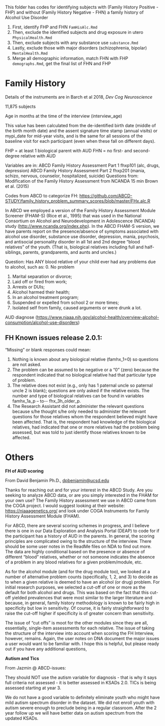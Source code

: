 This folder has codes for identifying subjects with (Family History Positive - FHP) and without (Family History Negative - FHN) a family history of Alcohol Use Disorder 

1. First, identify FHP and FHN `FamHisAlc.Rmd` 
2. Then, exclude the identified subjects and drug exposure in utero `PhysicalHealth.Rmd`
3. Then, exclude subjects with any substance use  `substance.Rmd`
3. Lastly, exclude those with major disorders (schizophrenia, bipolar) `MentalHealth.Rmd`
4. Merge all demographic information, match FHN with FHP `demographs.Rmd`, get the final list of FHN and FHP


# Family History

Details of the instruments are in Barch et al 2018, *Dev Cog Neuroscience*

11,875 subjects

Age in months at the time of the interview (interview_age)

This value has been calculated from the de-identified birth date (middle of the birth month date) and the assent signature time stamp (annual visits) or mypi_date for mid-year visits, and is the same for all sessions of the baseline visit for each participant (even when these fall on different days).   
  
FHP = at least 1 biological parent with AUD 
FHN = no first- and second-degree relative with AUD
  
Variables are in:
ABCD Family History Assessment Part 1 fhxp101 (alc, drugs, depression)
ABCD Family History Assessment Part 2 fhxp201 (mania, schizo, nervous, counselor, hospitalized, suicide)
Questions from:	Modification of the Family History Assessment from NCANDA	15 min	Brown et al. (2015)

Codes from ABCD to categorize FH: https://github.com/ABCD-STUDY/family_history_problem_summary_scores/blob/master/FHx.alc.R

In ABCD we employed a version of the Family History Assessment Module Screener (FHAM-S) (Rice et al., 1995) that was used in the National Consortium on Alcohol and Neurodevelopment in Adolescence (NCANDA) study (http://www.ncanda.org/index.php). In the ABCD FHAM-S version, we have parents report on the presence/absence of symptoms associated with alcohol use disorder, substance use disorder, depression, mania, psychosis, and antisocial personality disorder in all 1st and 2nd degree “blood relatives” of the youth. (That is, biological relatives including full and half-siblings, parents, grandparents, and aunts and uncles.) 

Question:
Has ANY blood relative of your child ever had any problems due to alcohol, such as: 
0. No problem  
1. Marital  separation or divorce;   
2. Laid off or fired from work;   
3. Arrests or DUIs;   
4. Alcohol harmed their health; 
5. In an alcohol treatment program; 
6. Suspended or expelled from school 2 or more times; 
7. Isolated self from family, caused arguments or were drunk a lot.  

AUD diagnose (https://www.niaaa.nih.gov/alcohol-health/overview-alcohol-consumption/alcohol-use-disorders)  

## FH Known issues release 2.0.1:

“Missing” or blank responses could mean:
1) Nothing is known about any biological relative (famhx_1=0) so questions are not asked.
2) The problem can be assumed to be negative or a “0” (zero) because the respondent indicated that no biological relative had that particular type of problem.
3) The relative does not exist (e.g., only has 1 paternal uncle so paternal uncle 2 is blank); questions are only asked if the relative exists. The number and type of biological relatives can be found in variables famhx_1a_p – to-- fhx_3h_older_p.
4) The Research Assistant did not administer the relevant questions because s/he thought s/he only needed to administer the relevant questions for those relatives whom the respondent believed might have been affected. That is, the respondent had knowledge of the biological relatives, had indicated that one or more relatives had the problem being assessed, but was told to just identify those relatives known to be affected.


# Others

**FH of AUD scoring**

From David Benjamin Ph.D., dpbenjamin@ucsd.edu

Thanks for reaching out and for your interest in the ABCD Study. Are you seeking to analyze ABCD data, or are you simply interested in the FHAM for your own use? The Family History assessment we use in ABCD came from the COGA project. I would suggest looking at their website: https://niaaagenetics.org/ and look under COGA Instruments for Family History Assessment Module (FHAM). 

For ABCD, there are several scoring schemes in progress, and I believe there is one in our Data Exploration and Analysis Portal (DEAP) to code for if the participant has a history of AUD in the parents. In general, the scoring principles are complicated owing to the structure of the interview. There should be some user notes in the ReadMe files on NDA to find out more. The data are highly conditional based on the presence or absence of different “blood” relatives, whether or not someone indicates the absence of a problem in any blood relatives for a given problem/module, etc.
 
As for the alcohol module (and for the drug module too), we looked at a number of alternative problem counts (specifically, 1, 2, and 3) to decide as to when a given relative is deemed to have an alcohol (or drug) problem. For initial research purposes, we selected a cut-off of one or more as the default for both alcohol and drugs. This was based on the fact that this cut-off yielded prevalences that were most similar to the larger literature and because, in general, family history methodology is known to be fairly high in specificity but low in sensitivity. Of course, it is fairly straightforward to raise the cut-off higher if specificity is of greater concern than sensitivity. 
 
The issue of “cut offs” is moot for the other modules since they are all, essentially, single-item assessments for each relative. The issue of taking the structure of the interview into account when scoring the FH Interview, however, remains. Again, the user notes on DNA document the major issues a user would want to be familiar with. I hope this is helpful, but please ready out if you have any additional questions, 

**Autism and Tics**

From Jazmin @ ABCD-issues: 

They should NOT use the autism variable for diagnosis - that is why it says full criteria not assessed - it is better assessed in KSADs 2.0. TICs is being assessed starting at year 3.

We do not have a good variable to definitely eliminate youth who might have mild autism spectrum disorder in the dataset. We did not enroll youth with autism severe enough to preclude being in a regular classroom. After the 2 year follow up we will have better data on autism spectrum from the updated KSADs.
